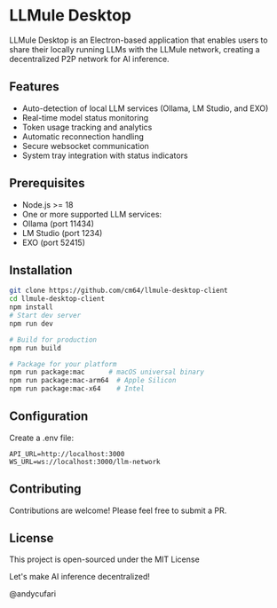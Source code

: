 # LLMule Desktop

LLMule Desktop is an Electron-based application that enables users to share their locally running LLMs with the LLMule network, creating a decentralized P2P network for AI inference.

## Features

- Auto-detection of local LLM services (Ollama, LM Studio, and EXO)
- Real-time model status monitoring  
- Token usage tracking and analytics
- Automatic reconnection handling
- Secure websocket communication
- System tray integration with status indicators

## Prerequisites

- Node.js >= 18
- One or more supported LLM services:
 - Ollama (port 11434)
 - LM Studio (port 1234) 
 - EXO (port 52415)

## Installation

```bash
git clone https://github.com/cm64/llmule-desktop-client
cd llmule-desktop-client
npm install
# Start dev server
npm run dev 

# Build for production
npm run build

# Package for your platform
npm run package:mac      # macOS universal binary
npm run package:mac-arm64  # Apple Silicon
npm run package:mac-x64    # Intel
```

## Configuration
Create a .env file:
```
API_URL=http://localhost:3000
WS_URL=ws://localhost:3000/llm-network
```

## Contributing

Contributions are welcome! Please feel free to submit a PR.

## License

This project is open-sourced under the MIT License

Let's make AI inference decentralized!

@andycufari
